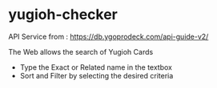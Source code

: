 # yugioh-checker

API Service from : https://db.ygoprodeck.com/api-guide-v2/

The Web allows the search of Yugioh Cards
- Type the Exact or Related name in the textbox
- Sort and Filter by selecting the desired criteria

